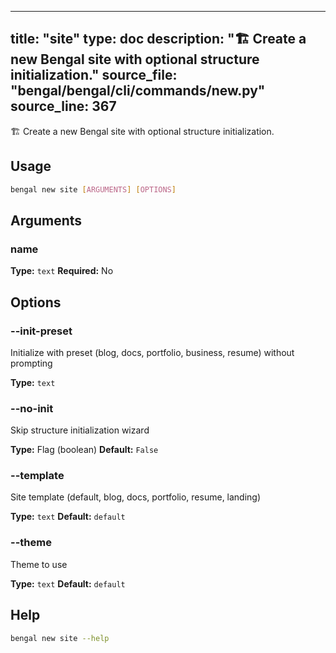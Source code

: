 
---
title: "site"
type: doc
description: "🏗️  Create a new Bengal site with optional structure initialization."
source_file: "bengal/bengal/cli/commands/new.py"
source_line: 367
---

🏗️  Create a new Bengal site with optional structure initialization.


## Usage

```bash
bengal new site [ARGUMENTS] [OPTIONS]
```

## Arguments

### name

**Type:** `text`
**Required:** No


## Options

### --init-preset

Initialize with preset (blog, docs, portfolio, business, resume) without prompting

**Type:** `text`

### --no-init

Skip structure initialization wizard

**Type:** Flag (boolean)
**Default:** `False`

### --template

Site template (default, blog, docs, portfolio, resume, landing)

**Type:** `text`
**Default:** `default`

### --theme

Theme to use

**Type:** `text`
**Default:** `default`





## Help

```bash
bengal new site --help
```
